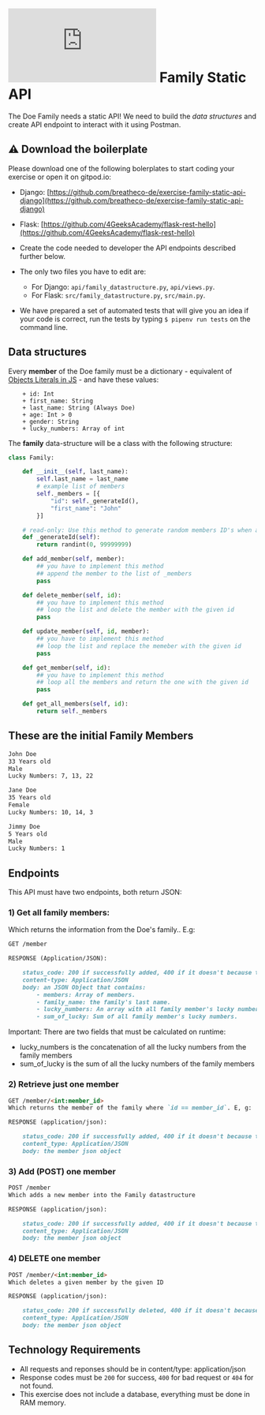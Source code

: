 # ![alt text](https://assets.breatheco.de/apis/img/images.php?blob&random&cat=icon&tags=breathecode,32) Family Static API

The Doe Family needs a static API! We need to build the *data structures* and create API endpoint to interact with it using Postman.

## ⚠️ Download the boilerplate

Please download one of the following bolerplates to start coding your exercise or open it on gitpod.io:
- Django: [https://github.com/breatheco-de/exercise-family-static-api-django](https://github.com/breatheco-de/exercise-family-static-api-django)
- Flask: [https://github.com/4GeeksAcademy/flask-rest-hello](https://github.com/4GeeksAcademy/flask-rest-hello)

- Create the code needed to developer the API endpoints described further below.
- The only two files you have to edit are:
	- For Django: `api/family_datastructure.py`, `api/views.py`.
	- For Flask: `src/family_datastructure.py`, `src/main.py`.
- We have prepared a set of automated tests that will give you an idea if your code is correct, run the tests by typing `$ pipenv run tests` on the command line.

## Data structures

Every **member** of the Doe family must be a dictionary - equivalent of [Objects Literals in JS](https://www.dyn-web.com/tutorials/object-literal/) - and have these values:
```
    + id: Int
    + first_name: String
    + last_name: String (Always Doe)
    + age: Int > 0
    + gender: String
    + lucky_numbers: Array of int
```
The **family** data-structure will be a class with the following structure:

```python
class Family:

	def __init__(self, last_name):
		self.last_name = last_name
        # example list of members
        self._members = [{
            "id": self._generateId(),
            "first_name": "John"
        }]

    # read-only: Use this method to generate random members ID's when adding members into the list
    def _generateId(self):
        return randint(0, 99999999)

	def add_member(self, member):
        ## you have to implement this method
        ## append the member to the list of _members
		pass

	def delete_member(self, id):
        ## you have to implement this method
        ## loop the list and delete the member with the given id
		pass

	def update_member(self, id, member):
        ## you have to implement this method
        ## loop the list and replace the memeber with the given id
		pass

	def get_member(self, id):
        ## you have to implement this method
        ## loop all the members and return the one with the given id
		pass

	def get_all_members(self, id):
		return self._members
```

## These are the initial Family Members

```md
John Doe
33 Years old
Male
Lucky Numbers: 7, 13, 22

Jane Doe
35 Years old
Female
Lucky Numbers: 10, 14, 3

Jimmy Doe
5 Years old
Male
Lucky Numbers: 1
```

## Endpoints

This API must have two endpoints, both return JSON:

### 1) Get all family members:
Which returns the information from the Doe's family.. E.g:

```md
GET /member

RESPONSE (Application/JSON):

    status_code: 200 if successfully added, 400 if it doesn't because the client-side (request) screw up, 500 if the server encouner an error
    content-type: Application/JSON
    body: an JSON Object that contains:
        - members: Array of members.
        - family_name: the family's last name.
        - lucky_numbers: An array with all family member's lucky numbers.
        - sum_of_lucky: Sum of all family member's lucky numbers.
```
Important: There are two fields that must be calculated on runtime:
- lucky_numbers is the concatenation of all the lucky numbers from the family members
- sum_of_lucky is the sum of all the lucky numbers of the family members


### 2) Retrieve just one member

```md
GET /member/<int:member_id>
Which returns the member of the family where `id == member_id`. E, g:

RESPONSE (application/json):

    status_code: 200 if successfully added, 400 if it doesn't because the client-side (request) screw up, 500 if the server encouner an error
    content_type: Application/JSON
    body: the member json object
```



### 3) Add (POST) one member

```md
POST /member
Which adds a new member into the Family datastructure

RESPONSE (application/json):

    status_code: 200 if successfully added, 400 if it doesn't because the client-side (request) screw up, 500 if the server encouner an error
    content_type: Application/JSON
    body: the member json object
```



### 4) DELETE one member

```md
POST /member/<int:member_id>
Which deletes a given member by the given ID

RESPONSE (application/json):

    status_code: 200 if successfully deleted, 400 if it doesn't because the client-side (request) screw up, 500 if the server encouner an error
    content_type: Application/JSON
    body: the member json object
```

## Technology Requirements

- All requests and reponses should be in content/type: application/json
- Response codes must be `200` for success, `400` for bad request or `404` for not found.
- This exercise does not include a database, everything must be done in RAM memory.
